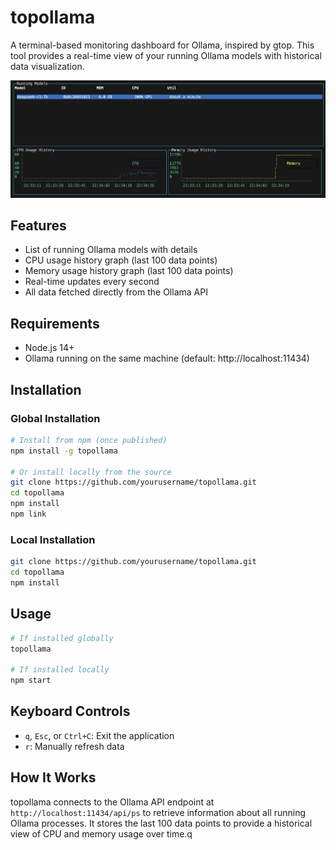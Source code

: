 # topollama

A terminal-based monitoring dashboard for Ollama, inspired by gtop. This tool provides a real-time view of your running Ollama models with historical data visualization.

![Topollama Screenshot](https://github.com/art-defcon/topollama/blob/main/public/screenshot.png)

## Features

- List of running Ollama models with details
- CPU usage history graph (last 100 data points)
- Memory usage history graph (last 100 data points)
- Real-time updates every second
- All data fetched directly from the Ollama API

## Requirements

- Node.js 14+
- Ollama running on the same machine (default: http://localhost:11434)

## Installation

### Global Installation

```bash
# Install from npm (once published)
npm install -g topollama

# Or install locally from the source
git clone https://github.com/yourusername/topollama.git
cd topollama
npm install
npm link
```

### Local Installation

```bash
git clone https://github.com/yourusername/topollama.git
cd topollama
npm install
```

## Usage

```bash
# If installed globally
topollama

# If installed locally
npm start
```

## Keyboard Controls

- `q`, `Esc`, or `Ctrl+C`: Exit the application
- `r`: Manually refresh data

## How It Works

topollama connects to the Ollama API endpoint at `http://localhost:11434/api/ps` to retrieve information about all running Ollama processes. It stores the last 100 data points to provide a historical view of CPU and memory usage over time.q